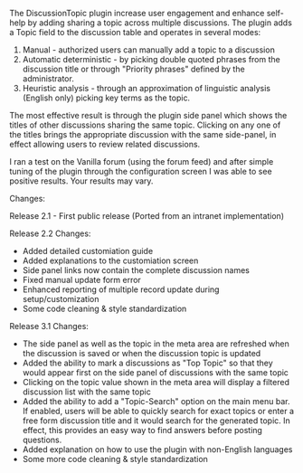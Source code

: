The DiscussionTopic plugin increase user engagement and enhance self-help by adding sharing a topic across multiple discussions.  The plugin adds a Topic field to the discussion table and operates in several modes:
1. Manual - authorized users can manually add a topic to a discussion
2. Automatic deterministic - by picking double quoted phrases from the discussion title or through "Priority phrases" defined by the administrator.
3. Heuristic analysis - through an approximation of linguistic analysis (English only) picking key terms as the topic.

The most effective result is through the plugin side panel which shows the titles of other discussions sharing the same topic.  Clicking on any one of the titles brings the appropriate discussion with the same side-panel, in effect allowing users to review related discussions.

I ran a test on the Vanilla forum (using the forum feed) and after simple tuning of the plugin through the configuration screen I was able to see positive results.  Your results may vary.  

Changes:

Release 2.1 - First public release (Ported from an intranet implementation)

Release 2.2 Changes:
- Added detailed customiation guide
- Added explanations to the customiation screen
- Side panel links now contain the complete discussion names
- Fixed manual update form error 
- Enhanced reporting of multiple record update during setup/customization
- Some code cleaning & style standardization 

Release 3.1 Changes:
- The side panel as well as the topic in the meta area are refreshed when the discussion is saved or when the discussion topic is updated
- Added the ability to mark a discussions as "Top Topic" so that they would appear first on the side panel of discussions with the same topic
- Clicking on the topic value shown in the meta area will display a filtered discussion list with the same topic
- Added the ability to add a "Topic-Search" option on the main menu bar.  If enabled, users will be able to quickly search for exact topics or enter a free form discussion title and it would search for the generated topic.  In effect, this provides an easy way to find answers before posting questions.
- Added explanation on how to use the plugin with non-English languages
- Some more code cleaning & style standardization


